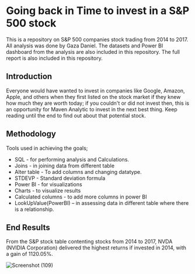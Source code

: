 
# Going back in Time to invest in a S&P 500 stock 

This is a repository on S&P 500 companies stock trading from 2014 to 2017. All analysis was done by Gaza Daniel.
The datasets and Power BI dashboard from the analysis are also included in this repository.
The full report is also included in this repository.

## Introduction

Everyone would have wanted to invest in companies like Google, Amazon, Apple, and others when they first listed on the stock market if they knew how much they are worth today; if you couldn't or did not invest then, this is an opportunity for Maven Analytic to invest in the next best thing. Keep reading until the end to find out about that potential stock.

## Methodology

Tools used in achieving the goals;
* SQL - for performing analysis and Calculations.
* Joins - in joining data from different table
* Alter table - To add columns and changing datatype.
* STDEVP - Standard deviation formula 
* Power BI - for visualizations
* Charts - to visualize results
* Calculated columns - to add more columns in power BI
* LookUpValue(PowerBI) – in assessing data in different table where there is a relationship.

## End Results
From the S&P stock table contenting stocks from 2014 to 2017, NVDA (NVIDIA Corporation) delivered the highest returns if invested in 2014, with a gain of 1120.05%.   

![Screenshot (109)](https://user-images.githubusercontent.com/103642582/189500461-e78b60b8-3f48-4d7d-ba75-de82ccec6765.png)

